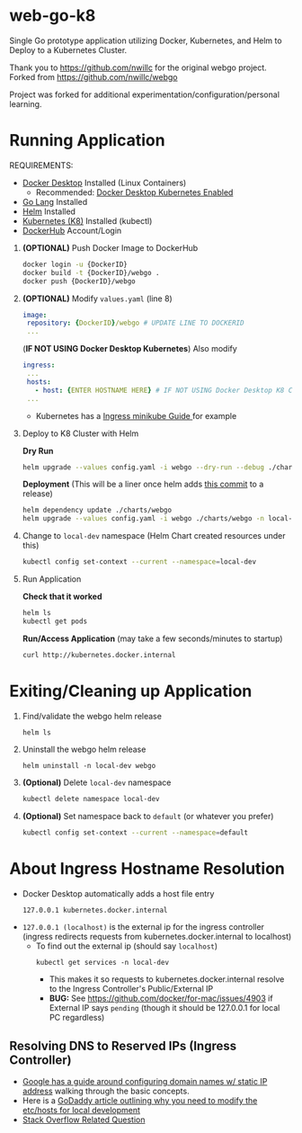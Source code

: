 # web-go-k8

Single Go prototype application utilizing Docker, Kubernetes, and Helm to Deploy to a Kubernetes Cluster.

Thank you to https://github.com/nwillc for the original webgo project.
Forked from https://github.com/nwillc/webgo

Project was forked for additional experimentation/configuration/personal learning.

# Running Application
 REQUIREMENTS:
 - [Docker Desktop](https://www.docker.com/products/docker-desktop) Installed (Linux Containers)
   - Recommended: [Docker Desktop Kubernetes Enabled](https://docs.docker.com/desktop/kubernetes/#enable-kubernetes)
 - [Go Lang](https://golang.org/doc/install) Installed
 - [Helm](https://helm.sh/docs/intro/install/) Installed
 - [Kubernetes (K8)](https://kubernetes.io/releases/download/) Installed (kubectl)
 - [DockerHub](https://hub.docker.com/****) Account/Login

1. **(OPTIONAL)** Push Docker Image to DockerHub
   ```bash 
   docker login -u {DockerID}
   docker build -t {DockerID}/webgo .
   docker push {DockerID}/webgo
   ```
2. **(OPTIONAL)** Modify `values.yaml` (line 8)
   ```yaml
   image:
    repository: {DockerID}/webgo # UPDATE LINE TO DOCKERID
    ...
   ```

   (**IF NOT USING Docker Desktop Kubernetes**) Also modify 
   ```yaml
   ingress:
    ...
    hosts:
      - host: {ENTER HOSTNAME HERE} # IF NOT USING Docker Desktop K8 Cluster
    ...
   ```
   - Kubernetes has a [Ingress minikube Guide ](https://kubernetes.io/docs/tasks/access-application-cluster/ingress-minikube/#create-an-ingress-resource) for example
3. Deploy to K8 Cluster with Helm
   
   **Dry Run**
   ```bash
   helm upgrade --values config.yaml -i webgo --dry-run --debug ./charts/webgo -n local-dev --create-namespace
   ```
   **Deployment** (This will be a liner once helm adds [this commit](https://github.com/helm/helm/commit/d6eab468762e4020b49d1852de5b2df53f194eb5#diff-8f7c1d7e2cfeb70c465f36198e54a053fb517420d8647ffaf72a15e5525eb596) to a release)
   ```bash
   helm dependency update ./charts/webgo
   helm upgrade --values config.yaml -i webgo ./charts/webgo -n local-dev --create-namespace
   ```
4. Change to `local-dev` namespace (Helm Chart created resources under this)
   ```bash
   kubectl config set-context --current --namespace=local-dev
   ```
5. Run Application
   
   **Check that it worked**
   ```bash
   helm ls
   kubectl get pods
   ```
   **Run/Access Application** (may take a few seconds/minutes to startup)
   ```bash
   curl http://kubernetes.docker.internal
   ```

# Exiting/Cleaning up Application
1. Find/validate the webgo helm release
   ```bash
   helm ls
   ```
2. Uninstall the webgo helm release
   ```
   helm uninstall -n local-dev webgo
   ```
3. **(Optional)** Delete `local-dev` namespace
   ```bash
   kubectl delete namespace local-dev
   ```
4. **(Optional)** Set namespace back to `default` (or whatever you prefer)
   ```bash
   kubectl config set-context --current --namespace=default
   ```

# About Ingress Hostname Resolution
- Docker Desktop automatically adds a host file entry 
  ```
  127.0.0.1 kubernetes.docker.internal
  ```
- `127.0.0.1 (localhost)` is the external ip for the ingress controller (ingress redirects requests from kubernetes.docker.internal to localhost)
  - To find out the external ip (should say `localhost`)
    ```
    kubectl get services -n local-dev
    ```
    - This makes it so requests to kubernetes.docker.internal resolve to the Ingress Controller's Public/External IP
    - **BUG:** See https://github.com/docker/for-mac/issues/4903 if External IP says `pending` (though it should be 127.0.0.1 for local PC regardless)

## Resolving DNS to Reserved IPs (Ingress Controller)
  - [Google has a guide around configuring domain names w/ static IP address](https://cloud.google.com/kubernetes-engine/docs/tutorials/configuring-domain-name-static-ip) walking through the basic concepts.
  - Here is a [GoDaddy article outlining why you need to modify the etc/hosts for local development](https://www.godaddy.com/help/preview-your-website-using-hosts-files-3354)
  - [Stack Overflow Related Question](https://stackoverflow.com/questions/55087898/kube-ingress-with-hostname-how-to-know-ip-to-forward-domain-name)